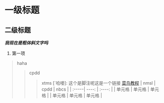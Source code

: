 
# 一级标题

## 二级标题

***我现在是粗体斜文字吗***

1. 第一项
 >haha
 >>cpdd
 >>>xtms
[`哈喽]: 这个是脚注呢这是一个链接 [菜鸟教程](https://www.runoob.com)
| nmsl | cpdd | nbcs |
| :-----| ----: | :----: |
| 单元格 | 单元格 | 单元格 |
| 单元格 | 单元格 | 单元格 |
